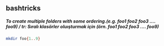 ## bashtricks

##### To create multiple folders with some ordering.(e.g. foo1 foo2 foo3 .... foo9)  / tr: Sıralı klasörler oluışturmak için (örn. foo1 foo2 foo3 .... foo9)

```bash
mkdir foo{1..9}
```
